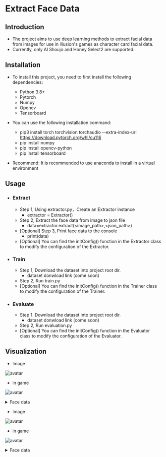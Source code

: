# Extract Face Data

## Introduction
- The project aims to use deep learning methods to extract facial data from images for use in Illusion's games as character card facial data.
- Currently, only AI Shoujo and Honey Select2 are supported.

## Installation
- To install this project, you need to first install the following dependencies:
	- Python 3.8+ 
	- Pytorch
	- Numpy 
	- Opencv
	- Tensorboard

- You can use the following installation command:
	- pip3 install torch torchvision torchaudio --extra-index-url https://download.pytorch.org/whl/cu116
	- pip install numpy
	- pip install opencv-python
	- pip install tensorboard
- Recommend: It is recommended to use anaconda to install in a virtual environment

## Usage

- ### Extract
	- Step 1, Using extractor.py，Create an Extractor instance
		- extractor = Extractor()
	- Step 2, Extract the face data from image to json file
		- data=extractor.extract(<image_path>,<json_path>)
	- [Optional] Step 3, Print face data to the console
		- print(data)
	- [Optional]  You can find the initConfig() function in the Extractor class to modify the configuration of the Extractor.
- ### Train
	- Step 1, Download the dataset into project root dir.
    	- dataset donwload link (come soon)
	- Step 2, Run train.py
	- [Optional]  You can find the initConfig() function in the Trainer class to modify the configuration of the Trainer.
- ### Evaluate
	- Step 1. Download the dataset into project root dir.
        - dataset donwload link (come soon)
	- Step 2, Run evaluation.py
	- [Optional]  You can find the initConfig() function in the Evaluator class to modify the configuration of the Evaluator.

## Visualization
- Image
  
![avatar](./visualization/yuechan.png)


- in game
  
![avatar](./visualization/yuechan_in_game.png)

<details>
<summary>Face data</summary>
{
	"全脸宽度": 37,
	"脸上部前后位置": 24,
	"脸部上方和下方": 37,
	"下脸前后位置": 37,
	"脸下部宽度": 26,
	"下颚宽度": 26,
	"下巴上下位置1": 21,
	"下巴前后位置": 39,
	"下颚角度": 38,
	"下颚底部上下位置": 75,
	"下巴宽度": 25,
	"下巴上下位置2": 34,
	"下巴前后": 30,
	"脸颊下部上下位置": 52,
	"下颊前后": 29,
	"下颊宽度": 34,
	"脸颊上部上下位置": 42,
	"上颊前后": 45,
	"脸上部宽度": 39,
	"眼睛上下": 50,
	"眼位": 24,
	"眼睛前后": 17,
	"眼宽1": 38,
	"眼宽2": 36,
	"眼角z轴": 41,
	"视角y轴": 48,
	"左右眼位置1": 42,
	"左右眼位置2": 39,
	"眼角上下位置1": 57,
	"眼角上下位置2": 31,
	"眼皮形状1": 46,
	"眼皮形状2": 38,
	"整个鼻子上下位置": 36,
	"整个鼻子前后": 44,
	"鼻子整体角度X轴": 33,
	"鼻子的整个宽度": 39,
	"鼻梁高度": 25,
	"鼻梁宽度": 31,
	"鼻梁形状": 43,
	"鼻宽": 41,
	"上下鼻子": 41,
	"鼻子前后": 43,
	"机头角度X轴": 50,
	"机头角度Z轴": 35,
	"鼻子高度": 40,
	"鼻尖X轴": 43,
	"鼻尖大小": 28,
	"嘴上下": 63,
	"口宽": 34,
	"嘴唇宽度": 33,
	"嘴前后位置": 24,
	"上嘴唇形": 35,
	"下嘴唇形": 46,
	"嘴型嘴角": 39,
	"耳长": 39,
	"耳角Y轴": 48,
	"耳角Z轴": 45,
	"上耳形": 48,
	"耳下部形状": 38,
	"眉色": [
		50,
		55,
		38,
		85
	],
	"唇色": [
		151,
		69,
		78,
		57
	],
	"眼影颜色": [
		93,
		56,
		58,
		49
	],
	"腮红颜色": [
		154,
		96,
		91,
		28
	]
}
</details>




- Image
  
![avatar](./visualization/mlls.png)


- in game
  
![avatar](./visualization/mlls_in_game.png)

<details>
<summary>Face data</summary>
{
    "全脸宽度": 34,
    "脸上部前后位置": 22,
    "脸部上方和下方": 36,
    "下脸前后位置": 37,
    "脸下部宽度": 25,
    "下颚宽度": 25,
    "下巴上下位置1": 21,
    "下巴前后位置": 38,
    "下颚角度": 36,
    "下颚底部上下位置": 73,
    "下巴宽度": 24,
    "下巴上下位置2": 33,
    "下巴前后": 30,
    "脸颊下部上下位置": 50,
    "下颊前后": 28,
    "下颊宽度": 33,
    "脸颊上部上下位置": 40,
    "上颊前后": 45,
    "脸上部宽度": 38,
    "眼睛上下": 46,
    "眼位": 24,
    "眼睛前后": 17,
    "眼宽1": 37,
    "眼宽2": 35,
    "眼角z轴": 38,
    "视角y轴": 45,
    "左右眼位置1": 39,
    "左右眼位置2": 36,
    "眼角上下位置1": 54,
    "眼角上下位置2": 30,
    "眼皮形状1": 45,
    "眼皮形状2": 36,
    "整个鼻子上下位置": 33,
    "整个鼻子前后": 43,
    "鼻子整体角度X轴": 31,
    "鼻子的整个宽度": 38,
    "鼻梁高度": 25,
    "鼻梁宽度": 29,
    "鼻梁形状": 42,
    "鼻宽": 40,
    "上下鼻子": 39,
    "鼻子前后": 41,
    "机头角度X轴": 49,
    "机头角度Z轴": 34,
    "鼻子高度": 38,
    "鼻尖X轴": 40,
    "鼻尖大小": 27,
    "嘴上下": 60,
    "口宽": 33,
    "嘴唇宽度": 31,
    "嘴前后位置": 24,
    "上嘴唇形": 33,
    "下嘴唇形": 44,
    "嘴型嘴角": 38,
    "耳长": 37,
    "耳角Y轴": 47,
    "耳角Z轴": 44,
    "上耳形": 46,
    "耳下部形状": 37,
    "眉色": [
        46,
        52,
        34,
        81
    ],
    "唇色": [
        143,
        65,
        72,
        54
    ],
    "眼影颜色": [
        87,
        53,
        54,
        47
    ],
    "腮红颜色": [
        145,
        92,
        84,
        26
    ]
}
</details>



  